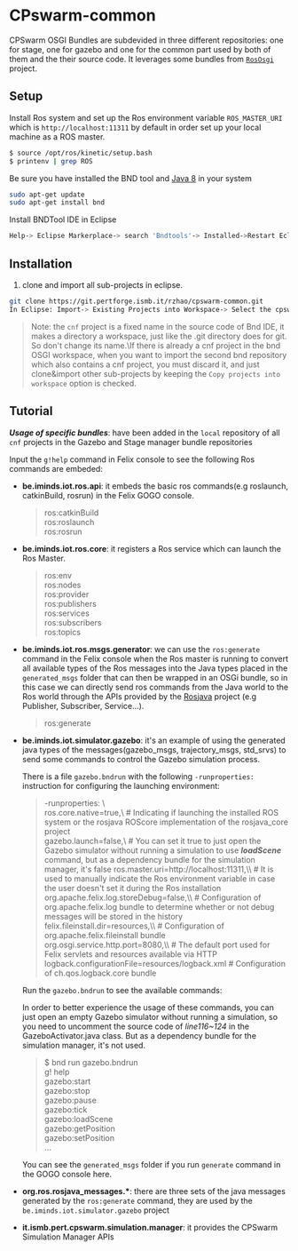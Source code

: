 # CPswarm-common

CPSwarm OSGI Bundles are subdevided in three different repositories: one for stage, one for gazebo and one for the common part used by both of them and the their source code. It leverages some bundles from [`RosOsgi`](https://github.com/ibcn-cloudlet/rososgi) project.

## Setup
Install Ros system and set up the Ros environment variable `ROS_MASTER_URI` which is `http://localhost:11311` by default in order set up your local machine as a ROS master.
``` bash
$ source /opt/ros/kinetic/setup.bash
$ printenv | grep ROS
```
Be sure you have installed the BND tool and [Java 8](http://www.oracle.com/technetwork/java/javase/downloads/jdk8-downloads-2133151.html) in your system
``` bash
sudo apt-get update
sudo apt-get install bnd
```
Install BNDTool IDE in Eclipse
``` bash
Help-> Eclipse Markerplace-> search 'Bndtools'-> Installed->Restart Eclipse.
```
## Installation

1. clone and import all sub-projects in eclipse.
``` bash
git clone https://git.pertforge.ismb.it/rzhao/cpswarm-common.git
In Eclipse: Import-> Existing Projects into Workspace-> Select the cpswarm-common-> Copy projects into workspace-> Finish
```

>Note: the `cnf` project is a fixed name in the source code of Bnd IDE, it makes a directory a workspace, just like the .git directory does for git. So don't change its name.\If there is already a cnf project in the bnd OSGI workspace, when you want to import the second bnd repository which also contains a cnf project, you must discard it, and just clone&import other sub-projects by keeping the `Copy projects into workspace` option is checked.  


## Tutorial
***Usage of specific bundles***: have been added in the `local` repository of all `cnf` projects in the Gazebo and Stage manager bundle repositories 

Input the `g!help` command in Felix console to see the following Ros commands are embeded:
*  **be.iminds.iot.ros.api**: it embeds the basic ros commands(e.g roslaunch, catkinBuild, rosrun) in the Felix GOGO console.
    >ros:catkinBuild\
    >ros:roslaunch\
    >ros:rosrun
*  **be.iminds.iot.ros.core**: it registers a Ros service which can launch the Ros Master.
    >ros:env\
    >ros:nodes\
    >ros:provider\
    >ros:publishers\
    >ros:services\
    >ros:subscribers\
    >ros:topics
*  **be.iminds.iot.ros.msgs.generator**: we can use the `ros:generate` command in the Felix console when the Ros master is running to convert all available types of the Ros messages into the Java types placed in the `generated_msgs` folder that can then be wrapped in an OSGi bundle, so in this case we can directly send ros commands from the Java world to the Ros world through the APIs provided by the [Rosjava](http://rosjava.github.io/rosjava_core/latest/) project (e.g Publisher, Subscriber, Service...).
    >ros:generate
*  **be.iminds.iot.simulator.gazebo**: it's an example of using the generated java types of the messages(gazebo\_msgs, trajectory\_msgs, std_srvs) to send some commands to control the Gazebo simulation process.

    There is a file `gazebo.bndrun` with the following `-runproperties:` instruction for configuring the launching environment:
    
    >-runproperties:  \\\
	>ros.core.native=true,\\               # Indicating if launching the installed ROS system or the rosjava ROScore implementation of the rosjava_core project             
	>gazebo.launch=false,\\               # You can set it true to just open the Gazebo simulator without running a simulation to use ***loadScene*** command, but as a dependency bundle for the simulation manager, it's false
	>ros.master.uri=http://localhost:11311,\\\        # It is used to manually indicate the Ros environment variable in case the user doesn't set it during the Ros installation
	>org.apache.felix.log.storeDebug=false,\\\         # Configuration of org.apache.felix.log bundle to determine whether or not debug messages will be stored in the history
	>felix.fileinstall.dir=resources,\\\               # Configuration of org.apache.felix.fileinstall bundle
	>org.osgi.service.http.port=8080,\\\               # The default port used for Felix servlets and resources available via HTTP
	>logback.configurationFile=resources/logback.xml   # Configuration of ch.qos.logback.core bundle

    
    
    Run the `gazebo.bndrun` to see the available commands:
    
    In order to better experience the usage of these commands, you can just open an empty Gazebo simulator without running a simulation, so you need to uncomment the source code of *line116~124* in the GazeboActivator.java class. But as a dependency bundle for the simulation manager, it's not used. 
    
    >\$ bnd run gazebo.bndrun\
    >g! help\
    >gazebo:start\
    >gazebo:stop\
    >gazebo:pause\
    >gazebo:tick\
    >gazebo:loadScene\
    >gazebo:getPosition\
    >gazebo:setPosition\
    >...
    
    You can see the `generated_msgs` folder if you run `generate` command in the GOGO console here.
*  **org.ros.rosjava\_messages.\***: there are three sets of the java messages generated by the `ros:generate` command, they are used by the `be.iminds.iot.simulator.gazebo` project
*  **it.ismb.pert.cpswarm.simulation.manager**: it provides the CPSwarm Simulation Manager APIs



